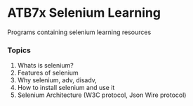 # ATB7x Selenium Learning 

Programs containing selenium learning resources

### Topics
1. Whats is selenium?
2. Features of selenium
3. Why selenium, adv, disadv,
4. How to install selenium and use it 
5. Selenium Architecture (W3C protocol, Json Wire protocol)
